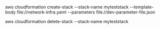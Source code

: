 aws cloudformation create-stack --stack-name myteststack --template-body file://network-infra.yaml --parameters file://dev-parameter-file.json


aws cloudformation delete-stack --stack-name myteststack